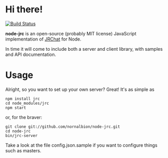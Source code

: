 Hi there!
=========

[![Build Status](https://secure.travis-ci.org/nornalbion/node-jrc.png?branch=master)](http://travis-ci.org/nornalbion/node-jrc)

**node-jrc** is an open-source (probably MIT license) JavaScript implementation of [JRChat](http://creatures.wikia.com/wiki/JRChat) for Node.

In time it will come to include both a server and client library, with samples and API documentation.


Usage
=====

Alright, so you want to set up your own server? Great! It's as simple as

    npm install jrc
    cd node_modules/jrc
    npm start

or, for the braver:

    git clone git://github.com/nornalbion/node-jrc.git
    cd node-jrc
    bin/jrc-server

Take a look at the file config.json.sample if you want to configure things such as masters.
